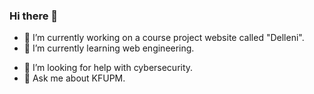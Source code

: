 ### Hi there 👋

<!--**HamadSadran/HamadSadran** is a ✨ _special_ ✨ repository because its `README.md` (this file) appears on your GitHub profile.

Here are some ideas to get you started:-->

- 🔭 I’m currently working on a course project website called "Delleni".
- 🌱 I’m currently learning web engineering.
<!--👯 I’m looking to collaborate on ...-->
- 🤔 I’m looking for help with cybersecurity.
- 💬 Ask me about KFUPM.
<!--- 📫 How to reach me: ...
- 😄 Pronouns: ...
- ⚡ Fun fact: ...-->

